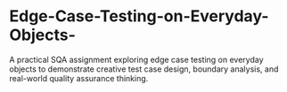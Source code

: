 # Edge-Case-Testing-on-Everyday-Objects-
A practical SQA assignment exploring edge case testing on everyday objects to demonstrate creative test case design, boundary analysis, and real-world quality assurance thinking.
